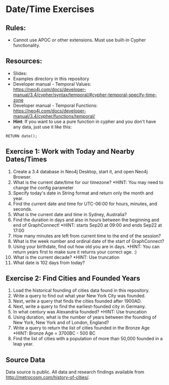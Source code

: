 # Date/Time Exercises

## Rules:
* Cannot use APOC or other extensions. Must use built-in Cypher functionality.


## Resources:
* Slides: 
* Examples directory in this repository
* Developer manual - Temporal Values: https://neo4j.com/docs/developer-manual/3.4/cypher/syntax/temporal/#cypher-temporal-specify-time-zone
* Developer manual - Temporal Functions: https://neo4j.com/docs/developer-manual/3.4/cypher/functions/temporal/
* **Hint**:  If you want to use a pure function in cypher and you don't have any data, just use it like this:

```RETURN date();```

## Exercise 1: Work with Today and Nearby Dates/Times

1. Create a 3.4 database in Neo4j Desktop, start it, and open Neo4j Browser.
2. What is the current date/time for our timezone?
   *HINT: You may need to change the config parameter
3. Specify today's date in String format and return only the month and year.
4. Find the current date and time for UTC-06:00 for hours, minutes, and seconds.
5. What is the current date and time in Sydney, Australia?
6. Find the duration in days and also in hours between the beginning and end of GraphConnect!
   *HINT: starts Sep20 at 09:00 and ends Sep22 at 17:00
7. How many minutes are left from current time to the end of the session?
8. What is the week number and ordinal date of the start of GraphConnect?
9. Using your birthdate, find out how old you are in days.
   *HINT: You can return years first to make sure it returns your correct age. :)
9. What is the current decade?
   *HINT: Use truncation
10. What date is 102 days from today?


## Exercise 2: Find Cities and Founded Years

1. Load the historical founding of cities data found in this repository.
2. Write a query to find out what year New York City was founded.
3. Next, write a query that finds the cities founded after 1900AD.
4. Next, write a query to find the earliest-founded city in Germany.
5. In what century was Alexandria founded?
   *HINT: Use truncation
6. Using duration, what is the number of years between the founding of New York, New York and of London, England?
7. Write a query to return the list of cities founded in the Bronze Age
   *HINT: Bronze Age = 3700BC - 500 BC
8. Find the list of cities with a population of more than 50,000 founded in a leap year.


## Source Data

Data source is public. All data and research findings available from http://metrocosm.com/history-of-cities/.
